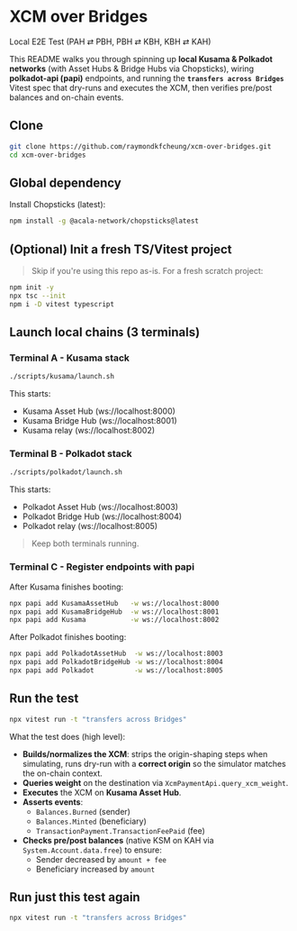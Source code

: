 # XCM over Bridges

Local E2E Test (PAH ⇄ PBH, PBH ⇄ KBH, KBH ⇄ KAH)

This README walks you through spinning up **local Kusama & Polkadot networks** (with Asset Hubs & Bridge Hubs via Chopsticks), wiring **polkadot-api (papi)** endpoints, and running the **`transfers across Bridges`** Vitest spec that dry-runs and executes the XCM, then verifies pre/post balances and on-chain events.

## Clone

```bash
git clone https://github.com/raymondkfcheung/xcm-over-bridges.git
cd xcm-over-bridges
```

## Global dependency

Install Chopsticks (latest):

```bash
npm install -g @acala-network/chopsticks@latest
```

## (Optional) Init a fresh TS/Vitest project

> Skip if you're using this repo as-is. For a fresh scratch project:

```bash
npm init -y
npx tsc --init
npm i -D vitest typescript
```

## Launch local chains (3 terminals)

### Terminal A - Kusama stack

```bash
./scripts/kusama/launch.sh
```

This starts:

* Kusama Asset Hub (ws://localhost:8000)
* Kusama Bridge Hub (ws://localhost:8001)
* Kusama relay (ws://localhost:8002)

### Terminal B - Polkadot stack

```bash
./scripts/polkadot/launch.sh
```

This starts:

* Polkadot Asset Hub (ws://localhost:8003)
* Polkadot Bridge Hub (ws://localhost:8004)
* Polkadot relay (ws://localhost:8005)

> Keep both terminals running.

### Terminal C - Register endpoints with papi

After Kusama finishes booting:

```bash
npx papi add KusamaAssetHub   -w ws://localhost:8000
npx papi add KusamaBridgeHub  -w ws://localhost:8001
npx papi add Kusama           -w ws://localhost:8002
```

After Polkadot finishes booting:

```bash
npx papi add PolkadotAssetHub  -w ws://localhost:8003
npx papi add PolkadotBridgeHub -w ws://localhost:8004
npx papi add Polkadot          -w ws://localhost:8005
```

## Run the test

```bash
npx vitest run -t "transfers across Bridges"
```

What the test does (high level):

* **Builds/normalizes the XCM**: strips the origin-shaping steps when simulating, runs dry-run with a **correct origin** so the simulator matches the on-chain context.
* **Queries weight** on the destination via `XcmPaymentApi.query_xcm_weight`.
* **Executes** the XCM on **Kusama Asset Hub**.
* **Asserts events**:
  * `Balances.Burned` (sender)
  * `Balances.Minted` (beneficiary)
  * `TransactionPayment.TransactionFeePaid` (fee)
* **Checks pre/post balances** (native KSM on KAH via `System.Account.data.free`) to ensure:
  * Sender decreased by `amount + fee`
  * Beneficiary increased by `amount`

## Run just this test again

```bash
npx vitest run -t "transfers across Bridges"
```
